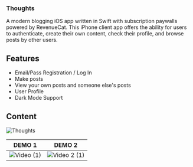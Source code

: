 ### Thoughts

A modern blogging iOS app written in Swift with subscription paywalls powered by RevenueCat. This iPhone client app offers the ability for users to authenticate, create their own content, check their profile, and browse posts by other users.

## Features
- Email/Pass Registration / Log In
- Make posts
- View your own posts and someone else's posts
- User Profile
- Dark Mode Support

## Content
![Thoughts](https://github.com/EnmanuelTorres/Thoughts/assets/106885120/f23c1662-27a0-443d-88fe-d978add4d501)


DEMO 1 | DEMO 2 |
-------|--------|
![Video (1)](https://user-images.githubusercontent.com/106885120/225451347-f0717b5c-43f4-4707-b47a-89ee8b35c47c.gif)|![Video 2 (1)](https://user-images.githubusercontent.com/106885120/225450824-59a85219-a320-4677-a5be-85079aa680ef.gif)
